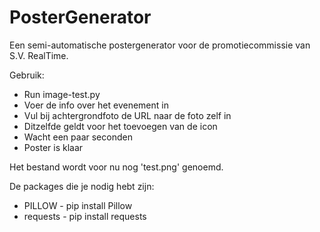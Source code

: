 # PosterGenerator
Een semi-automatische postergenerator voor de promotiecommissie van S.V. RealTime.

Gebruik:
 - Run image-test.py
 - Voer de info over het evenement in
 - Vul bij achtergrondfoto de URL naar de foto zelf in
 - Ditzelfde geldt voor het toevoegen van de icon
 - Wacht een paar seconden
 - Poster is klaar

Het bestand wordt voor nu nog 'test.png' genoemd.

De packages die je nodig hebt zijn:
 - PILLOW - pip install Pillow
 - requests - pip install requests
